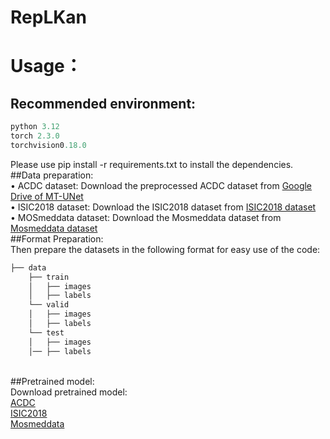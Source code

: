# RepLKan
# Usage：
## Recommended environment:
```python
python 3.12
torch 2.3.0
torchvision0.18.0
```
Please use pip install -r requirements.txt to install the dependencies.
<br>##Data preparation:
<br>&#8226; ACDC dataset: Download the preprocessed ACDC dataset from [Google Drive of MT-UNet](https://drive.google.com/file/d/13qYHNIWTIBzwyFgScORL2RFd002vrPF2/view)
<br>&#8226; ISIC2018 dataset: Download the ISIC2018 dataset from [ISIC2018 dataset](https://challenge.isic-archive.com/data/#2018)
<br>&#8226; MOSmeddata dataset: Download the Mosmeddata dataset from [Mosmeddata dataset](https://www.kaggle.com/datasets/maedemaftouni/covid19-ct-scan-lesion-segmentation-dataset)
<br>##Format Preparation:
<br>Then prepare the datasets in the following format for easy use of the code:
```python
├── data
    ├── train
    │   ├── images
    │   ├── labels
    └── valid
    │   ├── images
    │   ├── labels
    └── test
    │   ├── images
    │── ├── labels
```
<br>##Pretrained model:
<br>Download pretrained model:
<br>[ACDC](https://drive.google.com/file/d/1iuIpjGjefpQlUr7Gz2PQyZ0GVmSTjX9V/view?usp=drive_link)
<br>[ISIC2018](https://drive.google.com/file/d/1i8WHT_hcaDCEv6WfZ1HFaD9xaXaMZ_-q/view?usp=drive_link)
<br>[Mosmeddata](https://drive.google.com/file/d/103Y2f_QlvqczlsBQFjfVde3p5uUHz1KB/view?usp=drive_link)
